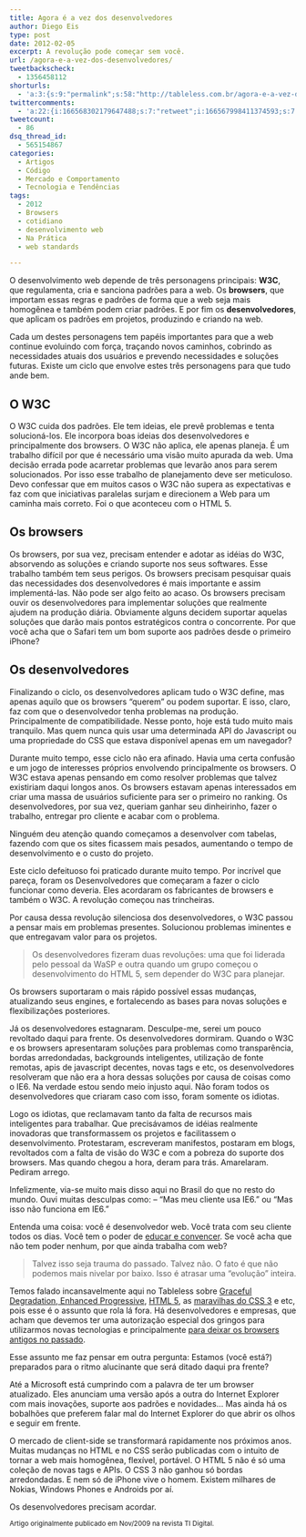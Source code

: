```yaml
---
title: Agora é a vez dos desenvolvedores
author: Diego Eis
type: post
date: 2012-02-05
excerpt: A revolução pode começar sem você.
url: /agora-e-a-vez-dos-desenvolvedores/
tweetbackscheck:
  - 1356458112
shorturls:
  - 'a:3:{s:9:"permalink";s:58:"http://tableless.com.br/agora-e-a-vez-dos-desenvolvedores/";s:7:"tinyurl";s:26:"http://tinyurl.com/7hn23xo";s:4:"isgd";s:19:"http://is.gd/duWZXV";}'
twittercomments:
  - 'a:22:{i:166568302179647488;s:7:"retweet";i:166567998411374593;s:7:"retweet";i:166523530974990339;s:7:"retweet";i:166514045904617473;s:7:"retweet";i:166510071365378048;s:7:"retweet";i:166507106655145984;s:7:"retweet";i:166504663888302081;s:7:"retweet";i:166502162225053697;s:7:"retweet";i:166501625748393984;s:7:"retweet";i:166499762097504256;s:7:"retweet";i:166499423411650561;s:7:"retweet";i:166498938336198657;s:7:"retweet";i:166498569455542272;s:7:"retweet";i:166498396532772865;s:7:"retweet";i:166169571710083072;s:7:"retweet";i:169381861934641152;s:7:"retweet";i:169376179852283905;s:7:"retweet";i:169375817036599296;s:7:"retweet";i:167338104225665025;s:7:"retweet";i:176466404407656448;s:7:"retweet";i:176460479428952064;s:7:"retweet";i:174481701244903424;s:7:"retweet";}'
tweetcount:
  - 86
dsq_thread_id:
  - 565154867
categories:
  - Artigos
  - Código
  - Mercado e Comportamento
  - Tecnologia e Tendências
tags:
  - 2012
  - Browsers
  - cotidiano
  - desenvolvimento web
  - Na Prática
  - web standards

---
```

O desenvolvimento web depende de três personagens principais: **W3C**, que regulamenta, cria e sanciona padrões para a web. Os **browsers**, que importam essas regras e padrões de forma que a web seja mais homogênea e também podem criar padrões. E por fim os **desenvolvedores**, que aplicam os padrões em projetos, produzindo e criando na web.

Cada um destes personagens tem papéis importantes para que a web continue evoluindo com força, traçando novos caminhos, cobrindo as necessidades atuais dos usuários e prevendo necessidades e soluções futuras. Existe um ciclo que envolve estes três personagens para que tudo ande bem.

## O W3C

O W3C cuida dos padrões. Ele tem ideias, ele prevê problemas e tenta solucioná-los. Ele incorpora boas ideias dos desenvolvedores e principalmente dos browsers. O W3C não aplica, ele apenas planeja. É um trabalho difícil por que é necessário uma visão muito apurada da web. Uma decisão errada pode acarretar problemas que levarão anos para serem solucionados. Por isso esse trabalho de planejamento deve ser meticuloso. Devo confessar que em muitos casos o W3C não supera as expectativas e faz com que iniciativas paralelas surjam e direcionem a Web para um caminha mais correto. Foi o que aconteceu com o HTML 5.

## Os browsers

Os browsers, por sua vez, precisam entender e adotar as idéias do W3C, absorvendo as soluções e criando suporte nos seus softwares. Esse trabalho também tem seus perigos. Os browsers precisam pesquisar quais das necessidades dos desenvolvedores é mais importante e assim implementá-las. Não pode ser algo feito ao acaso. Os browsers precisam ouvir os desenvolvedores para implementar soluções que realmente ajudem na produção diária. Obviamente alguns decidem suportar aquelas soluções que darão mais pontos estratégicos contra o concorrente. Por que você acha que o Safari tem um bom suporte aos padrões desde o primeiro iPhone?

## Os desenvolvedores

Finalizando o ciclo, os desenvolvedores aplicam tudo o W3C define, mas apenas aquilo que os browsers “querem” ou podem suportar. E isso, claro, faz com que o desenvolvedor tenha problemas na produção. Principalmente de compatibilidade. Nesse ponto, hoje está tudo muito mais tranquilo. Mas quem nunca quis usar uma determinada API do Javascript ou uma propriedade do CSS que estava disponível apenas em um navegador?

Durante muito tempo, esse ciclo não era afinado. Havia uma certa confusão e um jogo de interesses próprios envolvendo principalmente os browsers. O W3C estava apenas pensando em como resolver problemas que talvez existiriam daqui longos anos. Os browsers estavam apenas interessados em criar uma massa de usuários suficiente para ser o primeiro no ranking. Os desenvolvedores, por sua vez, queriam ganhar seu dinheirinho, fazer o trabalho, entregar pro cliente e acabar com o problema.
  
Ninguém deu atenção quando começamos a desenvolver com tabelas, fazendo com que os sites ficassem mais pesados, aumentando o tempo de desenvolvimento e o custo do projeto. 

Este ciclo defeituoso foi praticado durante muito tempo. Por incrível que pareça, foram os Desenvolvedores que começaram a fazer o ciclo funcionar como deveria. Eles acordaram os fabricantes de browsers e também o W3C. A revolução começou nas trincheiras.

Por causa dessa revolução silenciosa dos desenvolvedores, o W3C passou a pensar mais em problemas presentes. Solucionou problemas iminentes e que entregavam valor para os projetos. 

> Os desenvolvedores fizeram duas revoluções: uma que foi liderada pelo pessoal da WaSP e outra quando um grupo começou o desenvolvimento do HTML 5, sem depender do W3C para planejar.

Os browsers suportaram o mais rápido possível essas mudanças, atualizando seus engines, e fortalecendo as bases para novas soluções e flexibilizações posteriores.

Já os desenvolvedores estagnaram. Desculpe-me, serei um pouco revoltado daqui para frente. Os desenvolvedores dormiram. Quando o W3C e os browsers apresentaram soluções para problemas como transparência, bordas arredondadas, backgrounds inteligentes, utilização de fonte remotas, apis de javascript decentes, novas tags e etc, os desenvolvedores resolveram que não era a hora dessas soluções por causa de coisas como o IE6. Na verdade estou sendo meio injusto aqui. Não foram todos os desenvolvedores que criaram caso com isso, foram somente os idiotas.

Logo os idiotas, que reclamavam tanto da falta de recursos mais inteligentes para trabalhar. Que precisávamos de idéias realmente inovadoras que transformassem os projetos e facilitassem o desenvolvimento. Protestaram, escreveram manifestos, postaram em blogs, revoltados com a falta de visão do W3C e com a pobreza do suporte dos browsers. Mas quando chegou a hora, deram para trás. Amarelaram. Pediram arrego.

Infelizmente, via-se muito mais disso aqui no Brasil do que no resto do mundo. Ouvi muitas desculpas como: &#8211; &#8220;Mas meu cliente usa IE6.&#8221; ou &#8220;Mas isso não funciona em IE6.&#8221;
  
Entenda uma coisa: você é desenvolvedor web. Você trata com seu cliente todos os dias. Você tem o poder de [educar e convencer][1]. Se você acha que não tem poder nenhum, por que ainda trabalha com web?

> Talvez isso seja trauma do passado. Talvez não. O fato é que não podemos mais nivelar por baixo. Isso é atrasar uma &#8220;evolução&#8221; inteira.

Temos falado incansavelmente aqui no Tableless sobre [Graceful Degradation, Enhanced Progressive][2], [HTML 5][3], as [maravilhas do CSS 3][4] e etc, pois esse é o assunto que rola lá fora. Há desenvolvedores e empresas, que acham que devemos ter uma autorização especial dos gringos para utilizarmos novas tecnologias e principalmente [para deixar os browsers antigos no passado][5].

Esse assunto me faz pensar em outra pergunta: Estamos (você está?) preparados para o ritmo alucinante que será ditado daqui pra frente?
  
Até a Microsoft está cumprindo com a palavra de ter um browser atualizado. Eles anunciam uma versão após a outra do Internet Explorer com mais inovações, suporte aos padrões e novidades&#8230; Mas ainda há os bobalhões que preferem falar mal do Internet Explorer do que abrir os olhos e seguir em frente.

O mercado de client-side se transformará rapidamente nos próximos anos. Muitas mudanças no HTML e no CSS serão publicadas com o intuito de tornar a web mais homogênea, flexível, portável. O HTML 5 não é só uma coleção de novas tags e APIs. O CSS 3 não ganhou só bordas arredondadas. E nem só de iPhone vive o homem. Existem milhares de Nokias, Windows Phones e Androids por aí.

Os desenvolvedores precisam acordar.

<small>Artigo originalmente publicado em Nov/2009 na revista TI Digital.</small>

 [1]: http://tableless.com.br/convencimento-e-educacao-liberdade/ "Convencimento e educação = liberdade"
 [2]: http://tableless.com.br/bem-vindo-a-xangrila-parte-1/ "Bem vindo a Xangri-lá – Parte 1"
 [3]: http://tableless.com.br/categoria/client-side/html-css/html5-client-side/
 [4]: http://tableless.com.br/categoria/client-side/html-css/css3/
 [5]: http://tableless.com.br/browsers-antigos-guerra-contra-o-terror/